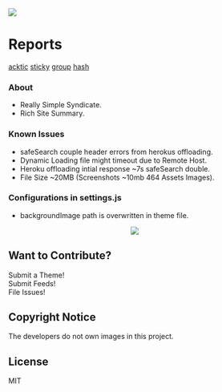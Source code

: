 <img src='https://img.shields.io/github/license/acktic/acktic.github.io?style=social'>

# Reports

<a href='https://gtmetrix.com/reports/acktic.github.io/NqqK7EYE/' target='_blank'>acktic</a>
<a href='https://gtmetrix.com/reports/acktic.github.io/X7P8uXU5/' target='_blank'>sticky</a>
<a href='https://gtmetrix.com/reports/acktic.github.io/am0PAglF/' target='_blank'>group</a>
<a href='https://gtmetrix.com/reports/acktic.github.io/V1MnAaW1/' target='_blank'>hash</a>

### About

  - Really Simple Syndicate.
  - Rich Site Summary.

### Known Issues

* safeSearch couple header errors from herokus offloading.
* Dynamic Loading file might timeout due to Remote Host.
* Heroku offloading intial response ~7s safeSearch double.
* File Size ~20MB (Screenshots ~10mb 464 Assets Images).

### Configurations in settings.js

* backgroundImage path is overwritten in theme file.

<p align='center'><img src='Preview.gif'></p>

Want to Contribute?
----

Submit a Theme!<br>
Submit Feeds!<br>
File Issues!<br>

Copyright Notice
----

The developers do not own images in this project.

License
----

MIT
